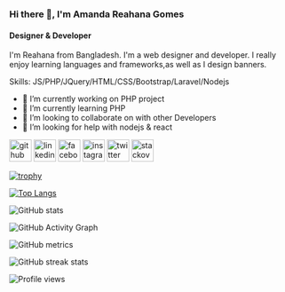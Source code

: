 ### Hi there 👋, I'm Amanda Reahana Gomes
#### Designer & Developer
I'm Reahana from Bangladesh. I'm a web designer and developer. I really enjoy learning languages and frameworks,as well as I design banners.



Skills: JS/PHP/JQuery/HTML/CSS/Bootstrap/Laravel/Nodejs

- 🔭 I’m currently working on PHP project 
- 🌱 I’m currently learning PHP 
- 👯 I’m looking to collaborate on  with other Developers  
- 🤔 I’m looking for help with nodejs & react


[<img src='https://cdn.jsdelivr.net/npm/simple-icons@3.0.1/icons/github.svg' alt='github' height='40'>](https://github.com/Reahana)  [<img src='https://cdn.jsdelivr.net/npm/simple-icons@3.0.1/icons/linkedin.svg' alt='linkedin' height='40'>](https://www.linkedin.com/in/amanda-reahana-gomes-1450a7192/)  [<img src='https://cdn.jsdelivr.net/npm/simple-icons@3.0.1/icons/facebook.svg' alt='facebook' height='40'>](https://www.facebook.com/reahana.gomes.1)  [<img src='https://cdn.jsdelivr.net/npm/simple-icons@3.0.1/icons/instagram.svg' alt='instagram' height='40'>](https://www.instagram.com/reahana10/)  [<img src='https://cdn.jsdelivr.net/npm/simple-icons@3.0.1/icons/twitter.svg' alt='twitter' height='40'>](https://twitter.com/AmandaReahana)  [<img src='https://cdn.jsdelivr.net/npm/simple-icons@3.0.1/icons/stackoverflow.svg' alt='stackoverflow' height='40'>](https://stackoverflow.com/users/17415412)  

[![trophy](https://github-profile-trophy.vercel.app/?username=Reahana)](https://github.com/ryo-ma/github-profile-trophy)

[![Top Langs](https://github-readme-stats.vercel.app/api/top-langs/?username=Reahana)](https://github.com/anuraghazra/github-readme-stats)

![GitHub stats](https://github-readme-stats.vercel.app/api?username=Reahana&show_icons=true)  

![GitHub Activity Graph](https://activity-graph.herokuapp.com/graph?username=Reahana)  

![GitHub metrics](https://metrics.lecoq.io/Reahana)  

![GitHub streak stats](https://github-readme-streak-stats.herokuapp.com/?user=Reahana)  

![Profile views](https://gpvc.arturio.dev/Reahana)  
